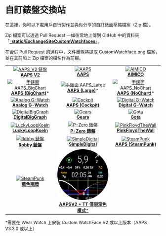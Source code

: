 # 自訂錶盤交換站

在這裡，你可以下載用戶自行製作並與你分享的自訂錶面壓縮檔案（Zip 檔）。

Zip 檔案可以透過 Pull Request 一如往常地上傳到 GitHub 中的資料夾「**[_static/ExchangeSiteCustomWatchfaces](https://github.com/openaps/AndroidAPSdocs/tree/master/docs/_static/ExchangeSiteCustomWatchfaces)**」。

在合併 Pull Request 的過程中，文件團隊將提取 CustomWatchface.png 檔案，並在其前加上 Zip 檔案的檔名作為前綴。



|                                                                                                                                                                                                                                                                     |                                                                                                                                                                                                                                                                            |                                                                                                                                                                                                                                                                    |
|:-------------------------------------------------------------------------------------------------------------------------------------------------------------------------------------------------------------------------------------------------------------------:|:--------------------------------------------------------------------------------------------------------------------------------------------------------------------------------------------------------------------------------------------------------------------------:|:------------------------------------------------------------------------------------------------------------------------------------------------------------------------------------------------------------------------------------------------------------------:|
|                  [![AAPS_V2 錶盤](../images/ExchangeSiteCustomWatchfaces/AAPS_V2-CustomWatchface.png) <br>**AAPS V2**](https://github.com/openaps/AndroidAPSdocs/raw/refs/heads/master/docs/_static/ExchangeSiteCustomWatchfaces/AAPS_V2.zip)                   |                             [![AAPS](../images/ExchangeSiteCustomWatchfaces/AAPS-CustomWatchface.png) <br>**AAPS**](https://github.com/openaps/AndroidAPSdocs/raw/refs/heads/master/docs/_static/ExchangeSiteCustomWatchfaces/AAPS.zip)                              |                [![AIMICO](../images/ExchangeSiteCustomWatchfaces/AIMICO-V1_1-CustomWatchface.png) <br>**AIMICO**](https://github.com/openaps/AndroidAPSdocs/raw/refs/heads/master/docs/_static/ExchangeSiteCustomWatchfaces/AIMICO-V1_1.zip)                 |
|    [![手錶面 AAPS_BigChart](../images/ExchangeSiteCustomWatchfaces/AAPS_BigChart-CustomWatchface.png) <br/>**AAPS (BigChart)**](https://github.com/openaps/AndroidAPSdocs/raw/refs/heads/master/docs/_static/ExchangeSiteCustomWatchfaces/AAPS_BigChart.zip)*    |             [![手錶面 AAPS_Large](../images/ExchangeSiteCustomWatchfaces/AAPS_Large-CustomWatchface.png) <br/>**AAPS (Large)**](https://github.com/openaps/AndroidAPSdocs/raw/refs/heads/master/docs/_static/ExchangeSiteCustomWatchfaces/AAPS_Large.zip)*              |     [![手錶面 AAPS_NoChart](../images/ExchangeSiteCustomWatchfaces/AAPS_NoChart-CustomWatchface.png) <br/>**AAPS (NoChart)**](https://github.com/openaps/AndroidAPSdocs/raw/refs/heads/master/docs/_static/ExchangeSiteCustomWatchfaces/AAPS_NoChart.zip)*      |
|      [![Analog G-Watch](../images/ExchangeSiteCustomWatchfaces/Analog_G-Watch-CustomWatchface.png) <br>**Analog G-Watch**](https://github.com/openaps/AndroidAPSdocs/raw/refs/heads/master/docs/_static/ExchangeSiteCustomWatchfaces/Analog_G-Watch.zip)      |                    [![Cockpit](../images/ExchangeSiteCustomWatchfaces/Cockpit-CustomWatchface.png) <br>**AAPS (Cockpit)**](https://github.com/openaps/AndroidAPSdocs/raw/refs/heads/master/docs/_static/ExchangeSiteCustomWatchfaces/Cockpit.zip)                    |   [![Digital G-Watch](../images/ExchangeSiteCustomWatchfaces/Digital_G-Watch-CustomWatchface.png) <br>**Digital G-Watch**](https://github.com/openaps/AndroidAPSdocs/raw/refs/heads/master/docs/_static/ExchangeSiteCustomWatchfaces/Digital_G-Watch.zip)    |
| [![DigitalBigGraph](../images/ExchangeSiteCustomWatchfaces/DigitalBigGraph-CustomWatchface.png) <br/>**DigitalBigGraph**](https://github.com/openaps/AndroidAPSdocs/raw/refs/heads/master/docs/_static/ExchangeSiteCustomWatchfaces/DigitalBigGraph_v1.5.zip) |                           [![Gears](../images/ExchangeSiteCustomWatchfaces/Gears-CustomWatchface.jpg) <br>**Gears**](https://github.com/openaps/AndroidAPSdocs/raw/refs/heads/master/docs/_static/ExchangeSiteCustomWatchfaces/Gears.zip)                            |                       [![Gota](../images/ExchangeSiteCustomWatchfaces/Gota-CustomWatchface.png) <br>**Gota**](https://github.com/openaps/AndroidAPSdocs/raw/refs/heads/master/docs/_static/ExchangeSiteCustomWatchfaces/Gota_v2.4.zip)                       |
|      [![LuckyLoopKoeln](../images/ExchangeSiteCustomWatchfaces/LuckyLoopKoeln-CustomWatchface.png) <br>**LuckyLoopKoeln**](https://github.com/openaps/AndroidAPSdocs/raw/refs/heads/master/docs/_static/ExchangeSiteCustomWatchfaces/LuckyLoopKoeln.zip)      |                  [![P-Zero 錶盤](../images/ExchangeSiteCustomWatchfaces/pzero_v1.0-CustomWatchface.png) <br/>**P-Zero 錶盤**](https://github.com/openaps/AndroidAPSdocs/raw/refs/heads/master/docs/_static/ExchangeSiteCustomWatchfaces/pzero_v1.0.zip)                  | [![PinkFloydTheWall](../images/ExchangeSiteCustomWatchfaces/PinkFloydTheWall-CustomWatchface.png) <br/>**PinkFloydTheWall**](https://github.com/openaps/AndroidAPSdocs/raw/refs/heads/master/docs/_static/ExchangeSiteCustomWatchfaces/PinkFloydTheWall.zip) |
|           [![Robby 錶盤](../images/ExchangeSiteCustomWatchfaces/Robby_watchface-CustomWatchface.png) <br>**Robby 錶盤**](https://github.com/openaps/AndroidAPSdocs/raw/refs/heads/master/docs/_static/ExchangeSiteCustomWatchfaces/Robby_watchface.zip)           |      [![SimpleDigital](../images/ExchangeSiteCustomWatchfaces/SimpleDigital_v1.3-CustomWatchface.png) <br>**SimpleDigital**](https://github.com/openaps/AndroidAPSdocs/raw/refs/heads/master/docs/_static/ExchangeSiteCustomWatchfaces/SimpleDigital_v1.3.zip)       |            [![SteamPunk](../images/ExchangeSiteCustomWatchfaces/SteamPunk-CustomWatchface.png) <br>**AAPS (SteamPunk)**](https://github.com/openaps/AndroidAPSdocs/raw/refs/heads/master/docs/_static/ExchangeSiteCustomWatchfaces/SteamPunk.zip)            |
|                  [![SteamPunk](../images/ExchangeSiteCustomWatchfaces/Blue_Ring-CustomWatchface.jpg) <br/>**藍色圈環**](https://github.com/openaps/AndroidAPSdocs/raw/refs/heads/master/docs/_static/ExchangeSiteCustomWatchfaces/Blue_Ring.zip)                  | [![AAPSV2 TT 僅限深色模式](../images/ExchangeSiteCustomWatchfaces/AAPSV2_TT_DarkOnly-CustomWatchface.png) <br/>**AAPSV2 + TT 僅限深色模式*** ](https://github.com/openaps/AndroidAPSdocs/raw/refs/heads/master/docs/_static/ExchangeSiteCustomWatchfaces/AAPSV2_TT_DarkOnly.zip) |                                                                                                                                                                                                                                                                    |

*需要在 Wear Watch 上安裝 Custom WatchFace V2 或以上版本（AAPS V3.3.0 或以上）

